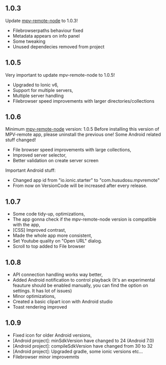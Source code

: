 ## 1.0.3

Update [mpv-remote-node](https://github.com/husudosu/mpv-remote-node) to 1.0.3!

- Filebrowserpaths behaviour fixed
- Metadata appears on info panel
- Some tweaking
- Unused dependecies removed from project

## 1.0.5

Very important to update mpv-remote-node to 1.0.5!

- Upgraded to Ionic v6,
- Support for multiple servers,
- Multiple server handling
- Filebrowser speed improvements with larger directories/collections

## 1.0.6

Minimum [mpv-remote-node](https://github.com/husudosu/mpv-remote-node) version: 1.0.5
Before installing this version of MPV-remote app, please uninstall the previous one! Some Android related stuff changed!

- File browser speed improvements with large collections,
- Improved server selector,
- Better validation on create server screen

Important Android stuff:

- Changed app id from "io.ionic.starter" to "com.husudosu.mpvremote"
- From now on VersionCode will be increased after every release.

## 1.0.7

- Some code tidy-up, optimizations,
- The app gonna check if the mpv-remote-node version is compatible with the app,
- [CSS] Improved contrast,
- Made the whole app more consistent,
- Set Youtube quality on "Open URL" dialog.
- Scroll to top added to File browser

## 1.0.8

- API connection handling works way better,
- Added Android notification to control playback (It's an experimental feauture should be enabled manually, you can find the option on settings. It has lot of issues)
- Minor optimizations,
- Created a basic clipart icon with Android studio
- Toast rendering improved

## 1.0.9

- Fixed icon for older Android versions,
- [Android project]: minSdkVersion have changed to 24 (Android 7.0)
- [Android project]: compileSdkVersion have changed from 30 to 32
- [Android project]: Upgraded gradle, some ionic versions etc...
- Filebrowser minor improvemnts
